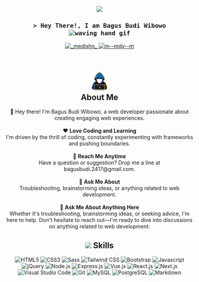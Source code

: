 <p align="center">
  <a href="https://github.com/DenverCoder1/readme-typing-svg"><img src="https://readme-typing-svg.herokuapp.com?font=Time+New+Roman&color=cyan&size=40&center=true&vCenter=true&width=800&height=100&lines=Code+is+Life..&hearts;++;Self-taught+Web+Developer,;Computer+Engineering+Student,;Active+Learner/Researcher,;Love+to+learn+new+stuffs..<3"></a>
</p>
<h3 align="center">
        <samp>&gt; Hey There!, I am
                <b> Bagus Budi Wibowo <img src="https://user-images.githubusercontent.com/72663882/171687151-bb31c996-c9d2-49c8-b593-734946893b23.gif" alt="waving hand gif" aria-hidden="true" width="15" /> </b>
        </samp>
</h3>

<p align="center">
  <a href="https://www.instagram.com/bagus_241" target="_blank">
    <img src="https://img.shields.io/badge/Instagram-e1306c?style=for-the-badge&logo=instagram&logoColor=white" alt="_medishn_" />
  </a> 
   <a href="https://www.linkedin.com/in/bagus-budi-wibowo-710009129" target="_blank">
    <img src="https://img.shields.io/badge/LinkedIn-0077B5?style=for-the-badge&logo=linkedin&logoColor=white" alt="m--mdy--m"  />
  </a> 
</p>
<br />


<h2 align="center"><img src="https://github.com/0xAbdulKhalid/0xAbdulKhalid/raw/main/assets/mdImages/about_me.gif" width="50px"> <br/> <b>About Me</b></h2>

<p align="center">
    👋 Hey there! I'm Bagus Budi Wibowo, a web developer passionate about creating engaging web experiences.
    <br/><br/>
    ❤️ <strong>Love Coding and Learning</strong> <br/>
    I'm driven by the thrill of coding, constantly experimenting with frameworks and pushing boundaries.
    <br/><br/>
    📧 <strong>Reach Me Anytime</strong> <br/>
    Have a question or suggestion? Drop me a line at bagusbudi.2417@gmail.com.
    <br/><br/>
    💬 <strong>Ask Me About</strong> <br/>
    Troubleshooting, brainstorming ideas, or anything related to web development.
    <br/><br/>
    💬 <strong>Ask Me About Anything Here</strong> <br/>
    Whether it's troubleshooting, brainstorming ideas, or seeking advice, I'm here to help. Don't hesitate to reach out—I'm ready to dive into discussions on anything related to web development.
</p>

<h2 align="center"><img src="https://media2.giphy.com/media/QssGEmpkyEOhBCb7e1/giphy.gif?cid=ecf05e47a0n3gi1bfqntqmob8g9aid1oyj2wr3ds3mg700bl&rid=giphy.gif" width ="25"> Skills</h2>

<div align="center">
        
  ![HTML5](https://img.shields.io/badge/HTML5-E34F26?style=for-the-badge&logo=html5&logoColor=white)
  ![CSS3](https://img.shields.io/badge/CSS3-1572B6?style=for-the-badge&logo=css3&logoColor=white)
  ![Sass](https://img.shields.io/badge/Sass-CC6699?style=for-the-badge&logo=sass&logoColor=white)
  ![Tailwind CSS](https://img.shields.io/badge/Tailwind_CSS-092749?style=for-the-badge&logo=tailwindcss&logoColor=06B6D4&labelColor=092749)
  ![Bootstrap](https://img.shields.io/badge/Bootstrap-563D7C?style=for-the-badge&logo=bootstrap&logoColor=white)
  ![Javascript](https://img.shields.io/badge/Javascript-F0DB4F?style=for-the-badge&logo=javascript&logoColor=white)
  ![jQuery](https://img.shields.io/badge/jQuery-0769AD?style=for-the-badge&logo=jquery&logoColor=white)
  ![Node.js](https://img.shields.io/badge/Node.js-3C873A?style=for-the-badge&labelColor=3C873A&logo=node.js&logoColor=FFFFFF)
  ![Express.js](https://img.shields.io/badge/Express.js-000000?style=for-the-badge&logo=express&logoColor=white)
  ![Vue.js](https://img.shields.io/badge/Vue.js-213547?style=for-the-badge&logo=vuedotjs&logoColor=42b883)
  ![React.js](https://img.shields.io/badge/React.js-23272f?style=for-the-badge&logo=react&logoColor=0a7ea4)
  ![Next.js](https://img.shields.io/badge/next.js-000000?style=for-the-badge&logo=nextdotjs&logoColor=white)
  ![Visual Studio Code](https://img.shields.io/badge/Visual_Studio_Code-0078d7?style=for-the-badge&logo=visual-studio-code&logoColor=white)
  ![Git](https://img.shields.io/badge/Git-F05032?style=for-the-badge&logo=git&logoColor=white)
  ![MySQL](https://img.shields.io/badge/MySQL-4479A1?style=for-the-badge&logo=mysql&logoColor=white)
  ![PostgreSQL](https://img.shields.io/badge/postgresql-4169e1?style=for-the-badge&logo=postgresql&logoColor=white)
  ![Markdown](https://img.shields.io/badge/Markdown-000000?style=for-the-badge&logo=markdown&logoColor=white)

</div>
